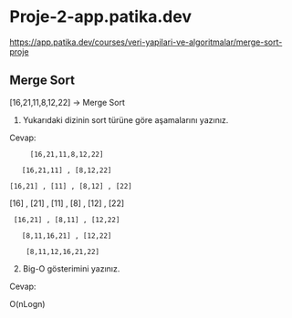 # Proje-2-app.patika.dev

https://app.patika.dev/courses/veri-yapilari-ve-algoritmalar/merge-sort-proje

## Merge Sort

[16,21,11,8,12,22] -> Merge Sort

1. Yukarıdaki dizinin sort türüne göre aşamalarını yazınız.

Cevap:

         [16,21,11,8,12,22]
  
       [16,21,11] , [8,12,22]
 
    [16,21] , [11] , [8,12] , [22]

   [16] , [21] , [11] , [8] , [12] , [22]

     [16,21] , [8,11] , [12,22]

       [8,11,16,21] , [12,22]

        [8,11,12,16,21,22]
        

2. Big-O gösterimini yazınız.

Cevap: 

O(nLogn)
